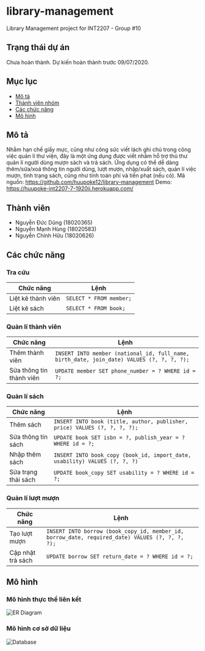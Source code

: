 # library-management
Library Management project for INT2207 - Group #10

## Trạng thái dự án
Chưa hoàn thành. Dự kiến hoàn thành trước 09/07/2020.

## Mục lục
- [Mô tả](#mô-tả)
- [Thành viên nhóm](#thành-viên)
- [Các chức năng](#các-chức-năng)
- [Mô hình](#mô-hình)

## Mô tả
Nhằm hạn chế giấy mực, cũng như công sức viết lách ghi chú trong công việc quản lí thư viện, đây là một ứng dụng được viết nhằm hỗ trợ thủ thư quản lí người dùng mượn sách và trả sách.
Ứng dụng có thể dễ dàng thêm/sửa/xoá thông tin người dùng, lượt mượn, nhập/xuất sách, quản lí việc mượn, tình trạng sách, cũng như tính toán phí và tiền phạt (nếu có).
Mã nguồn: https://github.com/huupoke12/library-management
Demo: https://huupoke-int2207-7-1920ii.herokuapp.com/

## Thành viên
* Nguyễn Đức Dũng (18020365)
* Nguyễn Mạnh Hùng (18020583)
* Nguyễn Chính Hữu (18020626)

## Các chức năng

### Tra cứu
| Chức năng          | Lệnh                     |
| ------------------ | ------------------------ |
| Liệt kê thành viên | `SELECT * FROM member;`  |
| Liệt kê sách       | `SELECT * FROM book;`    |

### Quản lí thành viên
| Chức năng                | Lệnh                                                                                      |
| ------------------------ | ----------------------------------------------------------------------------------------- |
| Thêm thành viên          | `INSERT INTO member (national_id, full_name, birth_date, join_date) VALUES (?, ?, ?, ?);` |
| Sửa thông tin thành viên | `UPDATE member SET phone_number = ? WHERE id = ?;`                                        |

### Quản lí sách
| Chức năng           | Lệnh                                                                       |
| ------------------- | -------------------------------------------------------------------------- |
| Thêm sách           | `INSERT INTO book (title, author, publisher, price) VALUES (?, ?, ?, ?);`  |
| Sửa thông tin sách  | `UPDATE book SET isbn = ?, publish_year = ? WHERE id = ?;`                 |
| Nhập thêm sách      | `INSERT INTO book_copy (book_id, import_date, usability) VALUES (?, ?, ?)` |
| Sửa trạng thái sách | `UPDATE book_copy SET usability = ? WHERE id = ?;`                         |

### Quản lí lượt mượn
| Chức năng         | Lệnh                                                                                            |
| ----------------- | ----------------------------------------------------------------------------------------------- |
| Tạo lượt mượn     | `INSERT INTO borrow (book_copy_id, member_id, borrow_date, required_date) VALUES (?, ?, ?, ?);` |
| Cập nhật trả sách | `UPDATE borrow SET return_date = ? WHERE id = ?;`                                               |

## Mô hình

### Mô hình thực thể liên kết
![ER Diagram](https://i.imgur.com/utA65Nw.png)

### Mô hình cơ sở dữ liệu
![Database](https://i.imgur.com/TB4ic58.png)
